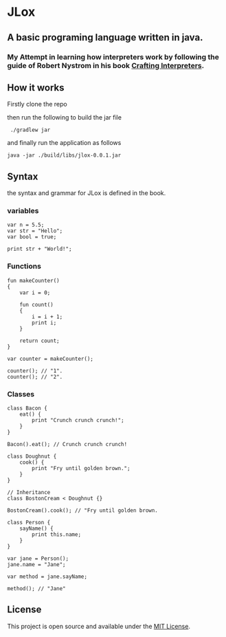 # JLox

## A basic programing language written in java.

### My Attempt in learning how interpreters work by following the guide of Robert Nystrom in his book [Crafting Interpreters](https://craftinginterpreters.com/).

## How it works

Firstly clone the repo

then run the following to build the jar file

```shell
 ./gradlew jar 
```

and finally run the application as follows

```shell
java -jar ./build/libs/jlox-0.0.1.jar
```

## Syntax

the syntax and grammar for JLox is defined in the book.

### variables

```
var n = 5.5;
var str = "Hello";
var bool = true;

print str + "World!";
```

### Functions

```
fun makeCounter()
{
    var i = 0;

    fun count()
    {
        i = i + 1;
        print i;
    }

    return count;
}

var counter = makeCounter();

counter(); // "1".
counter(); // "2".
```

### Classes

```
class Bacon {
    eat() {
        print "Crunch crunch crunch!";
    }
}

Bacon().eat(); // Crunch crunch crunch!

class Doughnut {
    cook() {
        print "Fry until golden brown.";
    }
}

// Inheritance
class BostonCream < Doughnut {}

BostonCream().cook(); // "Fry until golden brown.

class Person {
    sayName() {
        print this.name;
    }
}

var jane = Person();
jane.name = "Jane";

var method = jane.sayName;

method(); // "Jane"
```

## License

This project is open source and available under the [MIT License](LICENCE).